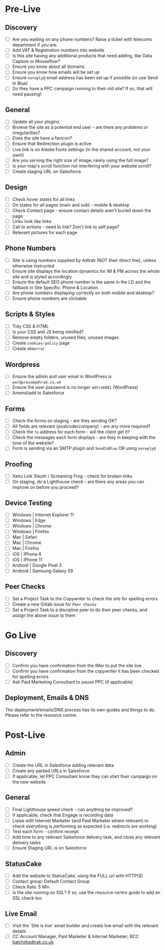 
# Pre-Live

## Discovery

 - [ ] Are you waiting on any phone numbers? Raise a ticket with telecoms department if you are.
 - [ ] Add VAT & Registration numbers into website
 - [ ] Is this site having any additional products that need adding, like Data Capture or Mouseflow?
 - [ ] Ensure you know about all domains
 - [ ] Ensure you know how emails will be set up
 - [ ] Ensure `noreply@` email address has been set up if possible (or use Send In Blue)
 - [ ] Do they have a PPC campaign running to their old site? If so, that will need pausing!

## General 

 - [ ] Update all your plugins
 - [ ] Browse the site as a potential end user - are there any problems or irregularities?
 - [ ] Does the site have a favicon?
 - [ ] Ensure that Redirection plugin is active
 - [ ] Live link is on Adobe Fonts settings (in the shared account, not your own!)
 - [ ] Are you serving the right size of image, rarely using the full image?
 - [ ] Is your map's scroll function not interfering with your website scroll?
 - [ ] Create staging URL on Salesforce

## Design

 - [ ] Check hover states for all links
 - [ ] On states for all pages (main and sub) - mobile & desktop
 - [ ] Check Contact page - ensure contact details aren't buried down the page
 - [ ] Links look like links
 - [ ] Call to actions - need to link? Don't link to self page?
 - [ ] Relevant pictures for each page

## Phone Numbers

 - [ ] Site is using numbers supplied by Adtrak (NOT their direct line), unless otherwise instructed
 - [ ] Ensure site displays the location dynamics for IM & PM across the whole site and is styled accordingly
 - [ ] Ensure the default SEO phone number is the same in the LD and the fallback in Site Specific: Phone & Location
 - [ ] Are phone numbers displaying correctly on both mobile and desktop?
 - [ ] Ensure phone numbers are clickable

## Scripts & Styles

 - [ ] Tidy CSS & HTML
 - [ ] Is your CSS and JS being minified?
 - [ ] Remove empty folders, unused files, unused images
 - [ ] Create `cookies-policy` page
 - [ ] Create `404error`

## Wordpress

 - [ ] Ensure the admin and user email in WordPress is `wordpress@adtrak.co.uk`
 - [ ] Ensure the user password is no longer `adtrak001` (WordPress)
 - [ ] Amend/add to Salesforce

## Forms

 - [ ] Check the forms on staging - are they sending OK?
 - [ ] All fields are relevant (postcode/company) - are any more required?
 - [ ] Check the `to` address for each form - will the client get it?
 - [ ] Check the messages each form displays - are they in keeping with the tone of the website?
 - [ ] Form is sending via an SMTP plugin and `SendInBlue` OR using `noreply@`

## Proofing

 - [ ] Xenu Link Sleuth / Screaming Frog - check for broken links
 - [ ] On staging, do a Lighthouse check - are there any areas you can improve on before you proceed?

## Device Testing

 - [ ] Windows | Internet Explorer 11
 - [ ] Windows | Edge
 - [ ] Windows | Chrome
 - [ ] Windows | Firefox
 - [ ] Mac | Safari
 - [ ] Mac | Chrome
 - [ ] Mac | Firefox
 - [ ] iOS | iPhone 6
 - [ ] iOS | iPhone 11
 - [ ] Android | Google Pixel 3
 - [ ] Android | Samsung Galaxy S9

## Peer Checks

 - [ ] Set a Project Task to the Copywriter to check the site for spelling errors
 - [ ] Create a new Gitlab issue for `Peer Checks`
 - [ ] Set a Project Task to a discipline peer to do their peer checks, and assign the above issue to them

# Go Live

## Discovery

 - [ ] Confirm you have confirmation from the IMer to put the site live
 - [ ] Confirm you have confirmation from the copywriter it has been checked for spelling errors
 - [ ] Ask Paid Marketing Consultant to pause PPC (if applicable)

## Deployment, Emails & DNS

The deployment/emails/DNS process has its own guides and things to do. Please refer to the resource centre.

# Post-Live

## Admin
 - [ ] Create the URL in Salesforce adding relevant data
 - [ ] Create any parked URLs in Salesforce
 - [ ] If applicable, let PPC Consultant know they can start their campaign on the new website

## General

 - [ ] Final Lighthouse speed check - can anything be improved?
 - [ ] If applicable, check that Engage is recording data
 - [ ] Liaise with Internet Marketer (and Paid Marketer where relevant) to check everything is performing as expected (i.e. redirects are working)
 - [ ] Test each form - confirm receipt
 - [ ] Add time to any relevant Salesforce delivery task, and close any relevant delivery tasks
 - [ ] Ensure Staging URL is on Salesforce

## StatusCake

 - [ ] Add the website to StatusCake, using the FULL url with HTTP(S)
 - [ ] Contact group: Default Contact Group
 - [ ] Check Rate: 5 Min
 - [ ] Is the site running on SSL? If so, use the resource centre guide to add an SSL check too

## Live Email

 - [ ] Visit the 'Site is live' email builder and create live email with the relevant details
 - [ ] CC Account Manager, Paid Marketer & Internet Marketer; BCC batch@adtrak.co.uk